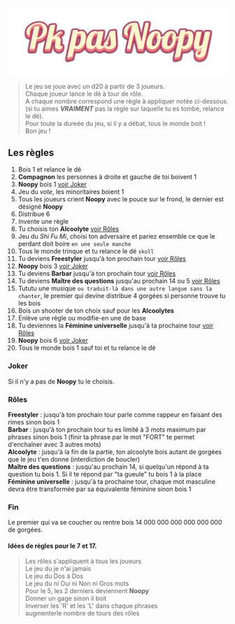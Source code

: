 ![alt text](./images/logo.png?raw=true)

> Le jeu se joue avec un d20 à partir de 3 joueurs.  
> Chaque joueur lance le dé à tour de rôle.  
> A chaque nombre correspond une règle à appliquer notée ci-dessous.  
> (si tu aimes **_VRAIMENT_** pas la règle sur laquelle tu es tombé, relance le dé).  
> Pour toute la dureée du jeu, si il y a débat, tous le monde boit !  
> Bon jeu !

## Les règles

1. Bois 1 et relance le dé
2. **Compagnon** les personnes à droite et gauche de toi boivent 1
3. **Noopy** bois 1 [voir Joker](#joker)
4. Jeu du _vote_, les minoritaires boient 1
5. Tous les joueurs crient **Noopy** avec le pouce sur le frond, le dernier est désigné **Noopy**
6. Distribue 6
7. Invente une règle
8. Tu choisis ton **Alcoolyte** [voir Rôles](#rôles)
9. Jeu du _Shi Fu Mi_, choisi ton adversaire et pariez ensemble ce que le perdant doit boire `en une seule manche`
10. Tous le monde trinque et tu relance le dé `skoll`
11. Tu deviens **Freestyler** jusqu'à ton prochain tour [voir Rôles](#rôles)
12. **Noopy** bois 3 [voir Joker](#joker)
13. Tu deviens **Barbar** jusqu'à ton prochain tour [voir Rôles](#rôles)
14. Tu deviens **Maître des questions** jusqu'au prochain 14 ou 5 [voir Rôles](#rôles)
15. Tututu une musique `ou traduit-là dans une autre langue sans la chanter`, le premier qui devine distribue 4 gorgées si personne trouve tu les bois
16. Bois un shooter de ton choix sauf pour les **Alcoolytes**
17. Enlève une règle ou modifie-en une de base
18. Tu deviennes la **Féminine universelle** jusqu'à ta prochaine tour [voir Rôles](#rôles)
19. **Noopy** bois 6 [voir Joker](#joker)
20. Tous le monde bois 1 sauf toi et tu relance le dé

### Joker

Si il n'y a pas de **Noopy** tu le choisis.

### Rôles

**Freestyler** : jusqu'à ton prochain tour parle comme rappeur en faisant des rimes sinon bois 1  
**Barbar** : jusqu'à ton prochain tour tu es limité à 3 mots maximum par phrases sinon bois 1 (finir ta phrase par le mot "FORT" te permet d'enchaîner avec 3 autres mots)  
**Alcoolyte** : jusqu'à la fin de la partie, ton alcoolyte bois autant de gorgées que le jeu t'en donne (interdiction de boucler)  
**Maître des questions** : jusqu'au prochain 14, si quelqu'un répond à ta question tu bois 1. Si il te répond par "ta gueule" tu bois 1 à la place  
**Féminine universelle** : jusqu'à ta prochaine tour, chaque mot masculine devra être transformée par sa équivalente féminine sinon bois 1

### Fin

Le premier qui va se coucher ou rentre bois 14 000 000 000 000 000 000 de gorgées.
  
#### Idées de règles pour le 7 et 17.

> Les rôles s'appliquent à tous les joueurs  
> Le jeu du je n'ai jamais  
> Le jeu du Dos à Dos  
> Le jeu du ni Oui ni Non ni Gros mots  
> Pour le 5, les 2 derniers deviennent **Noopy**  
> Donner un gage sinon il boit  
> Inverser les 'R' et les 'L' dans chaque phrases  
> augmenterle nombre de tours des rôles
